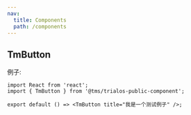 ```yaml
---
nav:
  title: Components
  path: /components
---
```


## TmButton

例子:

```tsx
import React from 'react';
import { TmButton } from '@tms/trialos-public-component';

export default () => <TmButton title="我是一个测试例子" />;
```
